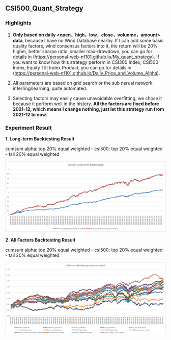 ## CSI500_Quant_Strategy

### Highlights
1. **Only based on daily <open，high，low，close，volunme，amount> data**, because I have no Wind Database nearby. If I can add some basic quality factors, wind consensus factors into it, the return will be 20% higher, better sharpe ratio, smaller max-drawdown, you can go for details in (https://personal-web-nf101.github.io/My_quant_strategy). If you want to know how this strategy perform in CSI300 Index, CSI500 Index, Equity Tilt Index Product, you can go for details in (https://personal-web-nf101.github.io/Daily_Price_and_Volume_Alpha).
   
2. All parameters are based on grid search or the sub nerual network inferring/learning, quite automated.

3. Selecting factors may easily cause unavoidable overfitting, we chose it because it perform well in the history. **All the factors are fixed before 2021-12, which means I change nothing, just let this strategy run from 2021-12 to now.**

### Experiment Result

**1. Long-term Backtesting Result**

cumsum alpha: top 20% equal weighted - csi500; top 20% equal weighted - tail 20% equal weighted

![Image text](https://github.com/Neural-Finance/CSI500_Quant_Strategy/blob/main/CSI500_Long-term%20Backtesting.png)

**2. All Factors Backtesting Result**

cumsum alpha: top 20% equal weighted - csi500; top 20% equal weighted - tail 20% equal weighted

![Image text](https://github.com/Neural-Finance/CSI500_Quant_Strategy/blob/main/CSI500_all_factors%20Backtesting.png)
